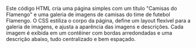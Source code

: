 Este código HTML cria uma página simples com um título "Camisas do Flamengo" e uma galeria de imagens de camisas do time de futebol Flamengo. 
O CSS estiliza o corpo da página, define um layout flexível para a galeria de imagens, e ajusta a aparência das imagens e descrições. 
Cada imagem é exibida em um contêiner com bordas arredondadas e uma descrição abaixo, tudo centralizado e bem espaçado.
